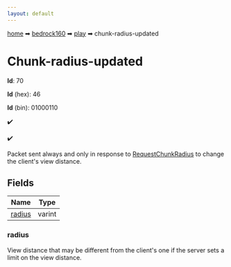 ```yaml
---
layout: default
---
```


[home](/) ➡ [bedrock160](/protocol/bedrock160) ➡ [play](/protocol/bedrock160/play) ➡ chunk-radius-updated

# Chunk-radius-updated

**Id**: 70

**Id** (hex): 46

**Id** (bin): 01000110

✔️

✔️

Packet sent always and only in response to [RequestChunkRadius](#play_request-chunk-radius) to change the client's view distance.

## Fields

Name | Type
---|---
[radius](#radius) | varint

### radius

View distance that may be different from the client's one if the server sets a limit on the view distance.

